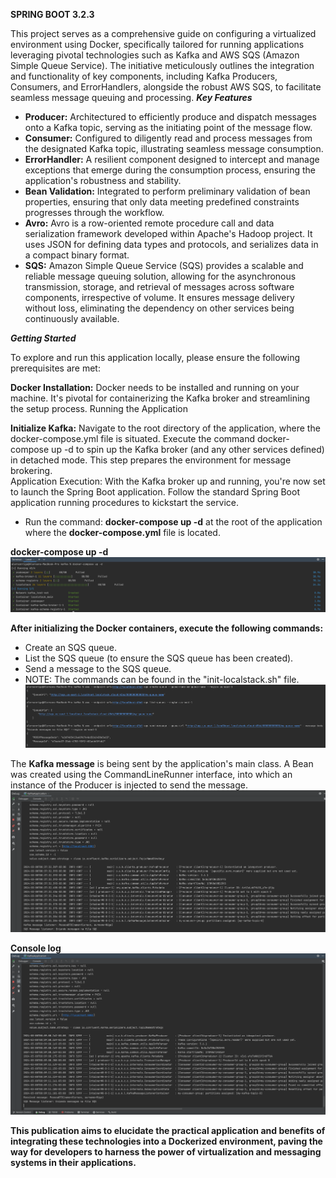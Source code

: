**SPRING BOOT 3.2.3**

This project serves as a comprehensive guide on configuring a virtualized environment using Docker, specifically tailored for running applications leveraging pivotal technologies such as Kafka and AWS SQS (Amazon Simple Queue Service).
The initiative meticulously outlines the integration and functionality of key components, including Kafka Producers, Consumers, and ErrorHandlers, alongside the robust AWS SQS, to facilitate seamless message queuing and processing.
***Key Features***

- **Producer:** Architectured to efficiently produce and dispatch messages onto a Kafka topic, serving as the initiating point of the message flow.
- **Consumer:** Configured to diligently read and process messages from the designated Kafka topic, illustrating seamless message consumption.
- **ErrorHandler:** A resilient component designed to intercept and manage exceptions that emerge during the consumption process, ensuring the application's robustness and stability.
- **Bean Validation:** Integrated to perform preliminary validation of bean properties, ensuring that only data meeting predefined constraints progresses through the workflow.
- **Avro:** Avro is a row-oriented remote procedure call and data serialization framework developed within Apache's Hadoop project. It uses JSON for defining data types and protocols, and serializes data in a compact binary format.
- **SQS:** Amazon Simple Queue Service (SQS) provides a scalable and reliable message queuing solution, allowing for the asynchronous transmission, storage, and retrieval of messages across software components, irrespective of volume. It ensures message delivery without loss, eliminating the dependency on other services being continuously available.

***Getting Started***

To explore and run this application locally, please ensure the following prerequisites are met:

**Docker Installation:** Docker needs to be installed and running on your machine. It's pivotal for containerizing the Kafka broker and streamlining the setup process.
Running the Application

**Initialize Kafka:** Navigate to the root directory of the application, where the docker-compose.yml file is situated. Execute the command docker-compose up -d to spin up the Kafka broker (and any other services defined) in detached mode. This step prepares the environment for message brokering.<br>
Application Execution: With the Kafka broker up and running, you're now set to launch the Spring Boot application. Follow the standard Spring Boot application running procedures to kickstart the service.

- Run the command: **docker-compose up -d** at the root of the application where the **docker-compose.yml** file is located.

**docker-compose up -d**
![img_4.png](img_4.png)

**After initializing the Docker containers, execute the following commands:**

- Create an SQS queue.
- List the SQS queue (to ensure the SQS queue has been created).
- Send a message to the SQS queue.
- NOTE: The commands can be found in the "init-localstack.sh" file.
![img.png](img.png)

The **Kafka message** is being sent by the application's main class. A Bean was created using the CommandLineRunner interface, into which an instance of the Producer is injected to send the message.
![img_1.png](img_1.png)

**Console log**
![img_3.png](img_3.png)

**This publication aims to elucidate the practical application and benefits of integrating these technologies into a Dockerized environment, paving the way for developers to harness the power of virtualization and messaging systems in their applications.**